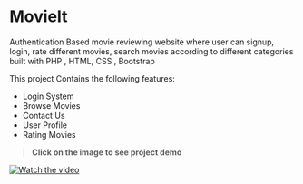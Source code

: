 # MovieIt
Authentication Based movie reviewing website where user can signup, login, rate different movies, search movies according to different categories built with PHP , HTML, CSS , Bootstrap

This project Contains the following features:
* Login System
* Browse Movies
* Contact Us
* User Profile
* Rating Movies

> **Click on the image to see project demo**

[![Watch the video](https://user-images.githubusercontent.com/32562942/132524131-a3137385-ee61-42ab-b17c-69e8741b5518.JPG)](https://www.youtube.com/watch?v=HcBd__bGifc)
